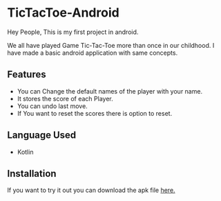 # TicTacToe-Android

Hey People, This is my first project in android.

We all have played Game Tic-Tac-Toe more than once in our childhood. I have made a basic android application with same concepts.

## Features

* You can Change the default names of the player with your name.
* It stores the score of each Player.
* You can undo last move.
* If You want to reset the scores there is option to reset.

## Language Used

* Kotlin

## Installation

If you want to try it out you can download the apk file [here.](https://github.com/RoshanShaikh/TicTacToe-Android/raw/master/Tic-Tac-Toe.apk)

